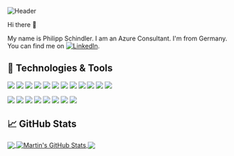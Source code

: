 ![Header](https://user-images.githubusercontent.com/96050818/158772270-46332386-a403-4984-8361-3478ca92caba.png "Header")






Hi there 👋

My name is Philipp Schindler. I am an Azure Consultant. I'm from Germany.
You can find me on [![LinkedIn][3.2]][3].






## 🔧 Technologies & Tools
![](https://img.shields.io/badge/Microsoft365-CloudServices-informational?style=flat)
![](https://img.shields.io/badge/Microsoft365-DataCompliance-informational?style=flat)
![](https://img.shields.io/badge/Microsoft365-DataProtection-informational?style=flat)
![](https://img.shields.io/badge/Microsoft365-DeviceManagement-informational?style=flat)
![](https://img.shields.io/badge/Microsoft365-HybridAndMigration-informational?style=flat)
![](https://img.shields.io/badge/Microsoft365-AccessAndAuthentication-informational?style=flat)
![](https://img.shields.io/badge/Microsoft365-IdentityAndRoles-informational?style=flat)
![](https://img.shields.io/badge/Microsoft365-Implementation-informational?style=flat)
![](https://img.shields.io/badge/Microsoft365-Windows-informational?style=flat)
![](https://img.shields.io/badge/Microsoft365-IdentityAndRoles-informational?style=flat)
![](https://img.shields.io/badge/Microsoft365-Office365-informational?style=flat)
![](https://img.shields.io/badge/Microsoft365-Windows10Deployment-informational?style=flat)

![](https://img.shields.io/badge/Azure-AzureActiveDirectory-informational?style=flat)
![](https://img.shields.io/badge/Azure-CloudSecurity-informational?style=flat)
![](https://img.shields.io/badge/Azure-Compliance-informational?style=flat)
![](https://img.shields.io/badge/Azure-ComplianceManagement-informational?style=flat)
![](https://img.shields.io/badge/Azure-IdentityAndAccessManagement-informational?style=flat)
![](https://img.shields.io/badge/Azure-InformationProtectionAndGovernance-informational?style=flat)
![](https://img.shields.io/badge/Azure-MicrosoftThreatProtection-informational?style=flat)
![](https://img.shields.io/badge/Azure-SecurityManagement-informational?style=flat)












## &#x1f4c8; GitHub Stats

<a href="https://github.com/Philinger1/Philinger1">
  <img align="center" src="https://github-readme-stats.vercel.app/api/top-langs/?username=Philinger1&hide=java,html,tex&title_color=ffffff&text_color=c9cacc&icon_color=2bbc8a&bg_color=1d1f21&langs_count=3" />
</a>
<a href="https://github.com/Philinger1/Philinger1">
  <img align="center" src="https://github-readme-stats.vercel.app/api?username=Philinger1&show_icons=true&line_height=27&count_private=true&title_color=ffffff&text_color=c9cacc&icon_color=2bbc8a&bg_color=1d1f21" alt="Martin's GitHub Stats" />
</a>

<a href="https://github.com/Philinger1/Powershell-public">
  <img align="center" src="https://github-readme-stats.vercel.app/api/pin/?username=Philinger1&repo=Powershell-public&title_color=ffffff&text_color=c9cacc&icon_color=2bbc8a&bg_color=1d1f21" />
</a>


  

<!-- links to social media icons -->

<!-- icons with padding -->



[2.1]: https://user-images.githubusercontent.com/96050818/158762746-8911da81-d63c-4be3-bdbb-1d9566d88a9a.png (github icon with padding)

<!-- icons without padding -->





[2.2]: https://user-images.githubusercontent.com/96050818/158762255-37b85768-d030-458b-8868-a56a835a3178.png (github icon without padding)
[3.2]: https://user-images.githubusercontent.com/96050818/158762315-e451b26a-adc5-4b2f-94e8-1ad3678433df.png (LinkedIn icon without padding)


<!-- links to your social media accounts -->


[2]: https://github.com/Philinger1
[3]: https://www.linkedin.com/in/philipp-schindler-7988801b8
